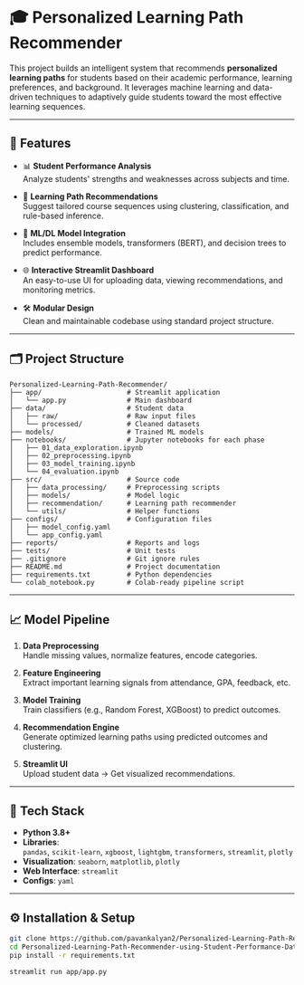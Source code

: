 # 🎓 Personalized Learning Path Recommender

This project builds an intelligent system that recommends **personalized learning paths** for students based on their academic performance, learning preferences, and background. It leverages machine learning and data-driven techniques to adaptively guide students toward the most effective learning sequences.

---

## 🚀 Features

- 📊 **Student Performance Analysis**  
  Analyze students' strengths and weaknesses across subjects and time.

- 🧠 **Learning Path Recommendations**  
  Suggest tailored course sequences using clustering, classification, and rule-based inference.

- 🤖 **ML/DL Model Integration**  
  Includes ensemble models, transformers (BERT), and decision trees to predict performance.

- 🌐 **Interactive Streamlit Dashboard**  
  An easy-to-use UI for uploading data, viewing recommendations, and monitoring metrics.

- 🛠️ **Modular Design**  
  Clean and maintainable codebase using standard project structure.

---

## 🗂️ Project Structure

```text
Personalized-Learning-Path-Recommender/
├── app/                     # Streamlit application
│   └── app.py               # Main dashboard
├── data/                    # Student data
│   ├── raw/                 # Raw input files
│   └── processed/           # Cleaned datasets
├── models/                  # Trained ML models
├── notebooks/               # Jupyter notebooks for each phase
│   ├── 01_data_exploration.ipynb
│   ├── 02_preprocessing.ipynb
│   ├── 03_model_training.ipynb
│   └── 04_evaluation.ipynb
├── src/                     # Source code
│   ├── data_processing/     # Preprocessing scripts
│   ├── models/              # Model logic
│   ├── recommendation/      # Learning path recommender
│   └── utils/               # Helper functions
├── configs/                 # Configuration files
│   ├── model_config.yaml
│   └── app_config.yaml
├── reports/                 # Reports and logs
├── tests/                   # Unit tests
├── .gitignore               # Git ignore rules
├── README.md                # Project documentation
├── requirements.txt         # Python dependencies
└── colab_notebook.py        # Colab-ready pipeline script
```


---

## 📈 Model Pipeline

1. **Data Preprocessing**  
   Handle missing values, normalize features, encode categories.

2. **Feature Engineering**  
   Extract important learning signals from attendance, GPA, feedback, etc.

3. **Model Training**  
   Train classifiers (e.g., Random Forest, XGBoost) to predict outcomes.

4. **Recommendation Engine**  
   Generate optimized learning paths using predicted outcomes and clustering.

5. **Streamlit UI**  
   Upload student data → Get visualized recommendations.

---

## 🧪 Tech Stack

- **Python 3.8+**
- **Libraries**:  
  `pandas`, `scikit-learn`, `xgboost`, `lightgbm`, `transformers`, `streamlit`, `plotly`
- **Visualization**: `seaborn`, `matplotlib`, `plotly`
- **Web Interface**: `streamlit`
- **Configs**: `yaml`

---

## ⚙️ Installation & Setup

```bash
git clone https://github.com/pavankalyan2/Personalized-Learning-Path-Recommender-using-Student-Performance-Data.git
cd Personalized-Learning-Path-Recommender-using-Student-Performance-Data
pip install -r requirements.txt

streamlit run app/app.py
